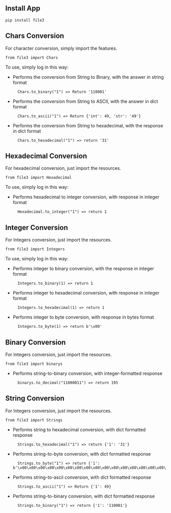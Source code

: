 ## Install App

    pip install file3

## Chars Conversion

For character conversion, simply import the features.

    from file3 import Chars

To use, simply log in this way:

- Performs the conversion from String to Binary, with the answer in string format

        Chars.to_binary("1") => Return '110001'

- Performs the conversion from String to ASCII, with the answer in dict format

        Chars.to_ascii("1") => Return {'int': 49, 'str': '49'}

- Performs the conversion from String to hexadecimal, with the response in dict format

        Chars.to_hexadecimal("1") => return '31'

## Hexadecimal Conversion

For hexadecimal conversion, just import the resources.

    from file3 import Hexadecimal

To use, simply log in this way:

- Performs hexadecimal to integer conversion, with response in integer format

        Hexadecimal.to_integer("1") => return 1

## Integer Conversion

For Integers conversion, just import the resources.

    from file3 import Integers

To use, simply log in this way:

- Performs integer to binary conversion, with the response in integer format

        Integers.to_binary(1) => return 1

- Performs integer to hexadecimal conversion, with response in integer format

        Integers.to_hexadecimal(1) => return 1

- Performs integer to byte conversion, with response in bytes format

        Integers.to_byte(1) => return b'\x00'

## Binary Conversion

For Integers conversion, just import the resources.

    from file3 import binarys

- Performs string-to-binary conversion, with integer-formatted response

        binarys.to_decimal("11000011") => return 195

## String Conversion

For Integers conversion, just import the resources.

    from file3 import Strings

- Performs string to hexadecimal conversion, with dict formatted response

        Strings.to_hexadecimal("1") => return {'1': '31'}

- Performs string-to-byte conversion, with dict formatted response

        Strings.to_byte("1") => return {'1': b'\x00\x00\x00\x00\x00\x00\x00\x00\x00\x00\x00\x00\x00\x00\x00\x00\x00\x00\x00\x00\x00\x00\x00\x00\x00\x00\x00\x00\x00\x00\x00\x00\x00\x00\x00\x00\x00\x00\x00\x00\x00\x00\x00\x00\x00\x00\x00\x00\x00'}

- Performs string-to-ascii conversion, with dict formatted response

        Strings.to_ascii("1") => Return {'1': 49}

- Performs string-to-binary conversion, with dict formatted response

        Strings.to_binary("1") => return {'1': '110001'}

